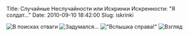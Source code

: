 Title: Случайные Неслучайности или Искринки Искренности: "Я солдат..."
Date: 2010-09-10 18:42:00
Slug: iskrinki


![В поисках отваги](http://yavorovych.com/images/iskrinki/IMG_0305.JPG)
![Задумался...](http://yavorovych.com/images/iskrinki/IMG_0306.JPG) !["Вспышка
справа!"](http://yavorovych.com/images/iskrinki/IMG_0307.JPG)
![Взгляд](http://yavorovych.com/images/iskrinki/IMG_0308.JPG)

